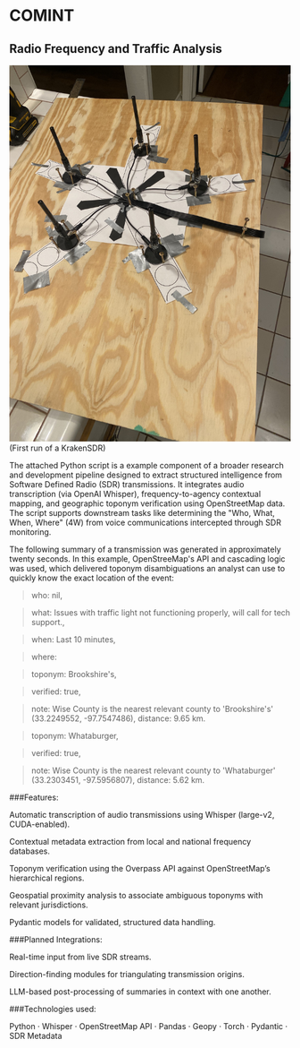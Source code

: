 # COMINT

## Radio Frequency and Traffic Analysis

![KrakenSDR](https://github.com/stratas-data/COMINT/blob/main/IMG_3364.jpg)
(First run of a KrakenSDR)

The attached Python script is a example component of a broader research and development pipeline designed to extract structured intelligence from Software Defined Radio (SDR) transmissions. It integrates audio transcription (via OpenAI Whisper), frequency-to-agency contextual mapping, and geographic toponym verification using OpenStreetMap data. The script supports downstream tasks like determining the "Who, What, When, Where" (4W) from voice communications intercepted through SDR monitoring.

The following summary of a transmission was generated in approximately twenty seconds. In this example, OpenStreeMap's API and cascading logic was used, which delivered toponym disambiguations an analyst can use to quickly know the exact location of the event:
> who: nil,

> what: Issues with traffic light not functioning properly, will call for tech support.,

> when: Last 10 minutes,

> where:

>   toponym: Brookshire's,

>   verified: true,

>   note: Wise County is the nearest relevant county to 'Brookshire's' (33.2249552, -97.7547486), distance: 9.65 km.
   
>   toponym: Whataburger,

>   verified: true,

>   note: Wise County is the nearest relevant county to 'Whataburger' (33.2303451, -97.5956807), distance: 5.62 km.

###Features:

Automatic transcription of audio transmissions using Whisper (large-v2, CUDA-enabled).

Contextual metadata extraction from local and national frequency databases.

Toponym verification using the Overpass API against OpenStreetMap’s hierarchical regions.

Geospatial proximity analysis to associate ambiguous toponyms with relevant jurisdictions.

Pydantic models for validated, structured data handling.

###Planned Integrations:

Real-time input from live SDR streams.

Direction-finding modules for triangulating transmission origins.

LLM-based post-processing of summaries in context with one another.

###Technologies used:

Python · Whisper · OpenStreetMap API · Pandas · Geopy · Torch · Pydantic · SDR Metadata
